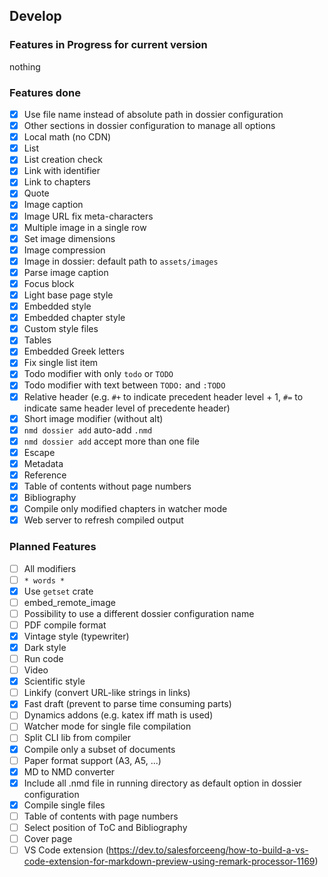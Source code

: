 ## Develop

### Features in Progress for current version

nothing

### Features done

- [x] Use file name instead of absolute path in dossier configuration
- [x] Other sections in dossier configuration to manage all options
- [x] Local math (no CDN)
- [x] List
- [x] List creation check
- [x] Link with identifier
- [x] Link to chapters
- [x] Quote
- [x] Image caption
- [x] Image URL fix meta-characters
- [x] Multiple image in a single row
- [x] Set image dimensions
- [x] Image compression
- [x] Image in dossier: default path to `assets/images`
- [x] Parse image caption 
- [x] Focus block
- [x] Light base page style
- [x] Embedded style
- [x] Embedded chapter style
- [x] Custom style files
- [x] Tables
- [x] Embedded Greek letters
- [x] Fix single list item
- [x] Todo modifier with only `todo` or `TODO`
- [x] Todo modifier with text between `TODO:` and `:TODO`
- [x] Relative header (e.g. `#+` to indicate precedent header level + 1, `#=` to indicate same header level of precedente header)
- [x] Short image modifier (without alt)
- [x] `nmd dossier add` auto-add `.nmd`
- [x] `nmd dossier add` accept more than one file
- [x] Escape
- [x] Metadata
- [x] Reference
- [x] Table of contents without page numbers
- [x] Bibliography
- [x] Compile only modified chapters in watcher mode
- [x] Web server to refresh compiled output

### Planned Features

- [ ] All modifiers
- [ ] `* words *`
- [x] Use `getset` crate
- [ ] embed_remote_image
- [ ] Possibility to use a different dossier configuration name
- [ ] PDF compile format
- [x] Vintage style (typewriter)
- [x] Dark style
- [ ] Run code
- [ ] Video
- [x] Scientific style
- [ ] Linkify (convert URL-like strings in links)
- [x] Fast draft (prevent to parse time consuming parts)
- [ ] Dynamics addons (e.g. katex iff math is used)
- [ ] Watcher mode for single file compilation
- [ ] Split CLI lib from compiler
- [x] Compile only a subset of documents
- [ ] Paper format support (A3, A5, ...)
- [x] MD to NMD converter
- [x] Include all .nmd file in running directory as default option in dossier configuration
- [x] Compile single files
- [ ] Table of contents with page numbers
- [ ] Select position of ToC and Bibliography
- [ ] Cover page
- [ ] VS Code extension (https://dev.to/salesforceeng/how-to-build-a-vs-code-extension-for-markdown-preview-using-remark-processor-1169)

